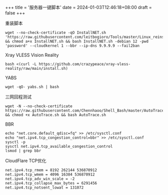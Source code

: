 +++
title = '服务器一键脚本'
date = 2024-01-03T12:46:18+08:00
draft = false
+++

重装脚本

    wget --no-check-certificate -qO InstallNET.sh 'https://raw.githubusercontent.com/leitbogioro/Tools/master/Linux_reinstall/InstallNET.sh' && chmod a+x InstallNET.sh && bash InstallNET.sh -debian 12 -pwd 'password' --cloudkernel 1 --bbr --ip-dns 9.9.9.9 --fail2ban



Xray VLESS Vision Reality

    bash <(curl -L https://github.com/crazypeace/xray-vless-reality/raw/main/install.sh)



YABS

    wget -qO- yabs.sh | bash


三网回程测试

    wget -N --no-check-certificate https://raw.githubusercontent.com/Chennhaoo/Shell_Bash/master/AutoTrace.sh && chmod +x AutoTrace.sh && bash AutoTrace.sh



BBR

    echo "net.core.default_qdisc=fq" >> /etc/sysctl.conf
    echo "net.ipv4.tcp_congestion_control=bbr" >> /etc/sysctl.conf
    sysctl -p
    sysctl net.ipv4.tcp_available_congestion_control
    lsmod | grep bbr


CloudFlare TCP优化

    net.ipv4.tcp_rmem = 8192 262144 536870912
    net.ipv4.tcp_wmem = 4096 16384 536870912
    net.ipv4.tcp_adv_win_scale = -2
    net.ipv4.tcp_collapse_max_bytes = 6291456
    net.ipv4.tcp_notsent_lowat = 131072

